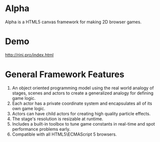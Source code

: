 # Alpha
Alpha is a HTML5 canvas framework for making 2D browser games.

# Demo
http://rini.pro/index.html

# General Framework Features
1. An object oriented programming model using the real world analogy of stages, scenes and actors to create a generalized analogy for defining game logic.
1. Each actor has a private coordinate system and encapsulates all of its own game logic.
1. Actors can have child actors for creating high quality particle effects.
1. The stage's resolution is resizable at runtime.
1. Includes a built-in toolbox to tune game constants in real-time and spot performance problems early.
1. Compatible with all HTML5\ECMAScript 5 browsers.